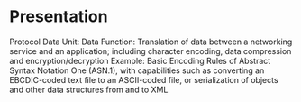 # Presentation

Protocol Data Unit: Data
Function: Translation of data between a networking service and an application; including character encoding, data compression and encryption/decryption
Example: Basic Encoding Rules of Abstract Syntax Notation One (ASN.1), with capabilities such as converting an EBCDIC-coded text file to an ASCII-coded file, or serialization of objects and other data structures from and to XML